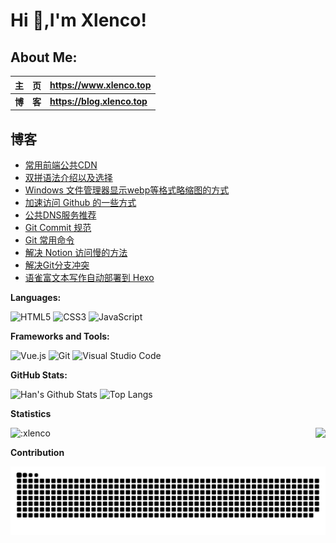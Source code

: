 # Hi  👋,I'm Xlenco!


## About Me:

|   主&emsp;页   | <https://www.xlenco.top>                                      |
| :------------: | :------------------------------------------------------- |
| **博&emsp;客** | **<https://blog.xlenco.top>**                            |

## 博客

<!--START_SECTION:feed-->
* [常用前端公共CDN](https:&#x2F;&#x2F;blog.xlenco.top&#x2F;2023&#x2F;public-cdn)
* [双拼语法介绍以及选择](https:&#x2F;&#x2F;blog.xlenco.top&#x2F;2022&#x2F;introduction-to-shuangpin)
* [Windows 文件管理器显示webp等格式略缩图的方式](https:&#x2F;&#x2F;blog.xlenco.top&#x2F;2025&#x2F;file-manager-thumbnails)
* [加速访问 Github 的一些方式](https:&#x2F;&#x2F;blog.xlenco.top&#x2F;2025&#x2F;accelerate-github-access)
* [公共DNS服务推荐](https:&#x2F;&#x2F;blog.xlenco.top&#x2F;2024&#x2F;public-dns-recommendations)
* [Git Commit 规范](https:&#x2F;&#x2F;blog.xlenco.top&#x2F;2025&#x2F;git-commit)
* [Git 常用命令](https:&#x2F;&#x2F;blog.xlenco.top&#x2F;2025&#x2F;git-common-commands)
* [解决 Notion 访问慢的方法](https:&#x2F;&#x2F;blog.xlenco.top&#x2F;2025&#x2F;to-solve-slow-notion-access)
* [解决Git分支冲突](https:&#x2F;&#x2F;blog.xlenco.top&#x2F;2025&#x2F;resolve-git-branch-conflicts)
* [语雀富文本写作自动部署到 Hexo](https:&#x2F;&#x2F;blog.xlenco.top&#x2F;2024&#x2F;yuque-deploys-to-hexo)
<!--END_SECTION:feed-->

**Languages:**

![HTML5](https://img.shields.io/badge/HTML5-E34F26?logo=HTML5&logoColor=fff)
![CSS3](https://img.shields.io/badge/CSS3-1572B6?logo=CSS3&logoColor=fff)
![JavaScript](https://img.shields.io/badge/JavaScript-F7DF1E?logo=JavaScript&logoColor=333)


**Frameworks and Tools:**

![Vue.js](https://img.shields.io/badge/Vue.js-4FC08D?logo=Vue.js&logoColor=fff)
![Git](https://img.shields.io/badge/Git-F05032?logo=Git&logoColor=fff)
![Visual Studio Code](https://img.shields.io/badge/VS%20CODE-007ACC?logo=educative&logoColor=fff)

**GitHub Stats:**

![Han's Github Stats](https://github-readme-stats.vercel.app/api?username=xlenco&show_icons=true&hide_title=true&count_private=true)
![Top Langs](https://github-readme-stats.vercel.app/api/top-langs/?username=xlenco&layout=compact)

**Statistics** 
 <p>
  <img src="https://count.getloli.com/get/@:xlenco" alt=":xlenco" />
  <img src="https://weather-icon.journeyad.repl.co/@shuozhou?v=1" align="right">
</p>


**Contribution**

<picture>
  <source media="(prefers-color-scheme: dark)" srcset="./assets/contribution-snake-dark.svg" />
  <source media="(prefers-color-scheme: light)" srcset="./assets/contribution-snake.svg" />
  <img alt="github-snake" src="./assets/contribution-snake.svg" />
</picture>





